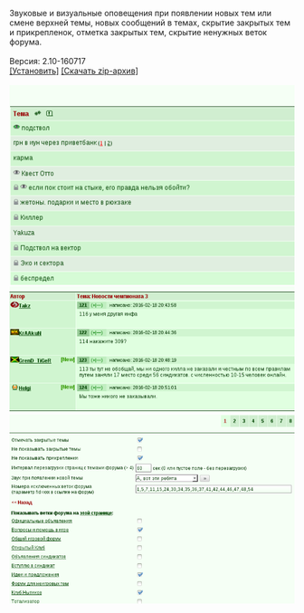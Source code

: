 Звуковые и визуальные оповещения при появлении новых тем или смене верхней темы, новых сообщений в темах, скрытие закрытых тем и прикрепленок, отметка закрытых тем, скрытие ненужных веток форума.
<br>
<br>
Версия: 2.10-160717
<br>
[[Установить]](https://raw.githubusercontent.com/MyRequiem/comfortablePlayingInGW/master/separatedScripts/AdvForum/advForum.user.js) [[Скачать zip-архив]](https://raw.githubusercontent.com/MyRequiem/comfortablePlayingInGW/master/separatedScripts/AdvForum/advForum.user.js.zip)
<br>
<br>
![AdvForum](https://raw.githubusercontent.com/MyRequiem/comfortablePlayingInGW/master/imgs/AdvForum/screen1.png)
<br>
![AdvForum](https://raw.githubusercontent.com/MyRequiem/comfortablePlayingInGW/master/imgs/AdvForum/screen2.png)
<br>
![AdvForum](https://raw.githubusercontent.com/MyRequiem/comfortablePlayingInGW/master/imgs/AdvForum/screen3.png)
<br>
